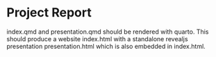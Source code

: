 # Project Report

index.qmd and presentation.qmd should be rendered with quarto. This should produce a website index.html 
with a standalone revealjs presentation presentation.html which is also embedded in index.html.
